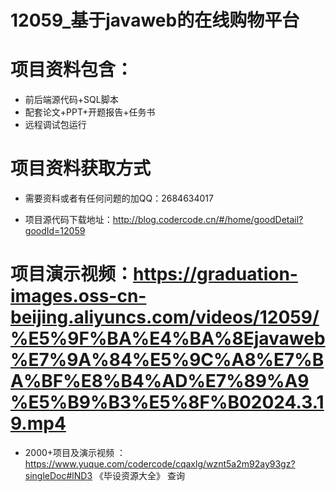  #  12059_基于javaweb的在线购物平台
 
 #  项目资料包含：
 *  前后端源代码+SQL脚本
 *  配套论文+PPT+开题报告+任务书
 *  远程调试包运行

 #  项目资料获取方式
 *  需要资料或者有任何问题的加QQ：2684634017

 *  项目源代码下载地址：http://blog.codercode.cn/#/home/goodDetail?goodId=12059
   
 #  项目演示视频：https://graduation-images.oss-cn-beijing.aliyuncs.com/videos/12059/%E5%9F%BA%E4%BA%8Ejavaweb%E7%9A%84%E5%9C%A8%E7%BA%BF%E8%B4%AD%E7%89%A9%E5%B9%B3%E5%8F%B02024.3.19.mp4
          
 *  2000+项目及演示视频 ：https://www.yuque.com/codercode/cqaxlg/wznt5a2m92ay93gz?singleDoc#lND3 《毕设资源大全》
   查询
